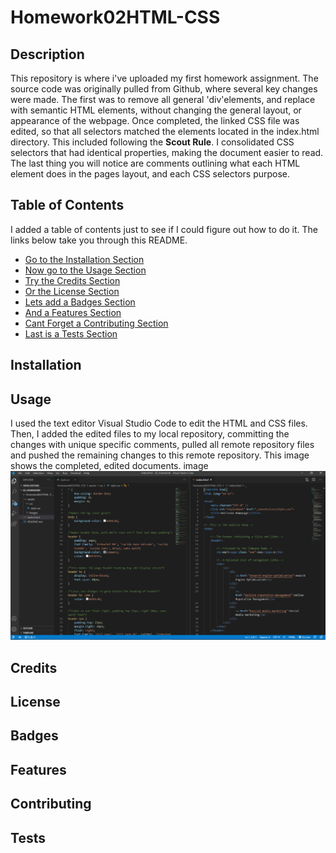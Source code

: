 # Homework02HTML-CSS

## Description
This repository is where i've uploaded my first homework assignment. The source code was originally pulled from Github, where several key changes were made. The first was to remove all general 'div'elements, and replace with semantic HTML elements, without changing the general layout, or appearance of the webpage. Once completed, the linked CSS file was edited, so that all selectors matched the elements located in the index.html directory. This included following the **Scout Rule**. I consolidated CSS selectors that had identical properties, making the document easier to read. The last thing you will notice are comments outlining what each HTML element does in the pages layout, and each CSS selectors purpose. 

## Table of Contents
I added a table of contents just to see if I could figure out how to do it. The links below take you through this README.
* [Go to the Installation Section](#-installation)
* [Now go to the Usage Section](#-usage)
* [Try the Credits Section](#-credits)
* [Or the License Section](#-license)
* [Lets add a Badges Section](#-badges)
* [And a Features Section](#-features)
* [Cant Forget a Contributing Section](#-contributing)
* [Last is a Tests Section](#tests)

## Installation

## Usage
I used the text editor Visual Studio Code to edit the HTML and CSS files. Then, I added the edited files to my local repository, committing the changes with unique specific comments, pulled all remote repository files and pushed the remaining changes to this remote repository. This image shows the completed, edited documents.
image
![visual studio code image](assets/images/vsc.png)

## Credits

## License

## Badges

## Features

## Contributing

## Tests
